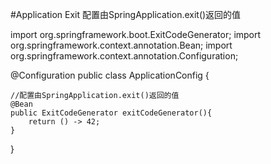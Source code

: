 #Application Exit 配置由SpringApplication.exit()返回的值

import org.springframework.boot.ExitCodeGenerator;
import org.springframework.context.annotation.Bean;
import org.springframework.context.annotation.Configuration;

@Configuration
public class ApplicationConfig {

    //配置由SpringApplication.exit()返回的值
    @Bean
    public ExitCodeGenerator exitCodeGenerator(){
        return () -> 42;
    }
}

